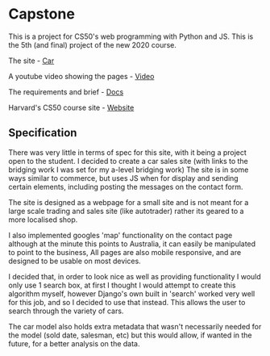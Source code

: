Capstone
===

This is a project for CS50's web programming with Python and JS. This is the 5th (and final) project of the new 2020 course.

The site - [Car](https://car.johnmontgomery.tech)

A youtube video showing the pages - [Video](https://youtu.be/veQX72VSVGM)

The requirements and brief - [Docs](https://cs50.harvard.edu/web/2020/projects/final/capstone/)

Harvard's CS50 course site - [Website](https://cs50.harvard.edu/web/2020/)

Specification
------

There was very little in terms of spec for this site, with it being a project open to the student. I decided to create a car sales site (with links to the bridging work I was set for my a-level bridging work) The site is in some ways similar to commerce, but uses JS when for display and sending certain elements, including posting the messages on the contact form.

The site is designed as a webpage for a small site and is not meant for a large scale trading and sales site (like autotrader) rather its geared to a more localised shop.

I also implemented googles 'map' functionality on the contact page although at the minute this points to Australia, it can easily be manipulated to point to the business, All pages are also mobile responsive, and are designed to be usable on most devices.

I decided that, in order to look nice as well as providing functionality I would only use 1 search box, at first I thought I would attempt to create this algorithm myself, however Django's own built in 'search' worked very well for this job, and so I decided to use that instead. This allows the user to search through the variety of cars.

The car model also holds extra metadata that wasn't necessarily needed for the model (sold date, salesman, etc) but this would allow, if wanted in the future, for a better analysis on the data.
